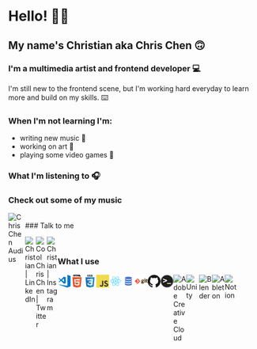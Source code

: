 # Hello! 🤘🏼

## My name's Christian aka Chris Chen 🙃

### I'm a multimedia artist and frontend developer 💻

I'm still new to the frontend scene, but I'm working hard everyday to learn more and build on my skills. ⌨️

### When I'm not learning I'm:

- writing new music 🎹
- working on art 🎨 
- playing some video games 👾

### What I'm listening to 🎧

### Check out some of my music

[<img align="left" alt="Chris Chen Audius" width="34px" src="https://audius.org/img/audius@2x.png">][audius]

<br />
### Talk to me

[<img align="left" alt="Christian | LinkedIn" width="22px" src="https://tinyurl.com/vsz667u" />][linkedin]

[<img align="left" alt="Cool Chris Chen | Twitter" width="22px" src="https://tinyurl.com/y2lk4mmd" />][twitter]

[<img align="left" alt="Christian | Instagram" width="22px" src="https://upload.wikimedia.org/wikipedia/commons/thumb/a/a5/Instagram_icon.png/600px-Instagram_icon.png" />][instagram]

<br />

### What I use

[<img align="left" alt="Visual Studio Code" width="26px" src="https://raw.githubusercontent.com/github/explore/80688e429a7d4ef2fca1e82350fe8e3517d3494d/topics/visual-studio-code/visual-studio-code.png" />][vscode]

[<img align="left" alt="HTML5" width="26px" src="https://raw.githubusercontent.com/github/explore/80688e429a7d4ef2fca1e82350fe8e3517d3494d/topics/html/html.png" />][html]

[<img align="left" alt="CSS3" width="26px" src="https://raw.githubusercontent.com/github/explore/80688e429a7d4ef2fca1e82350fe8e3517d3494d/topics/css/css.png" />][css]

[<img align="left" alt="JavaScript" width="26px" src="https://raw.githubusercontent.com/github/explore/80688e429a7d4ef2fca1e82350fe8e3517d3494d/topics/javascript/javascript.png" />][js]

[<img align="left" alt="React" width="26px" src="https://raw.githubusercontent.com/github/explore/80688e429a7d4ef2fca1e82350fe8e3517d3494d/topics/react/react.png" />][react]

[<img align="left" alt="SQL" width="26px" src="https://raw.githubusercontent.com/github/explore/80688e429a7d4ef2fca1e82350fe8e3517d3494d/topics/sql/sql.png" />][sql]

[<img align="left" alt="Git" width="26px" src="https://raw.githubusercontent.com/github/explore/80688e429a7d4ef2fca1e82350fe8e3517d3494d/topics/git/git.png" />][git]

[<img align="left" alt="GitHub" width="26px" src="https://raw.githubusercontent.com/github/explore/78df643247d429f6cc873026c0622819ad797942/topics/github/github.png" />][github]

[<img align="left" alt="Terminal" width="26px" src="https://raw.githubusercontent.com/github/explore/80688e429a7d4ef2fca1e82350fe8e3517d3494d/topics/terminal/terminal.png" />][terminal]

[<img align="left" width="26" alt="Adobe Creative Cloud" src="https://tinyurl.com/yymhar7k" />][adobe]

[<img align="left" width="26" alt="Unity" src="https://cdn.jsdelivr.net/npm/simple-icons@v3/icons/unity.svg" />][unity]

[<img align="left" width="26" alt="Blender" src="https://tinyurl.com/y25bt44h" />][blender]

[<img align="left" width="26" alt="Ableton" src="https://cdn.jsdelivr.net/npm/simple-icons@v3/icons/abletonlive.svg" />][ableton]

[<img align="left" width="26" alt="Notion" src="https://cdn.jsdelivr.net/npm/simple-icons@v3/icons/notion.svg" />][notion]

[twitter]: https://twitter.com/CoolChrisChen
[instagram]: https://www.instagram.com/__chris_chen/
[linkedin]: https://www.linkedin.com/in/adamschristian/
[vscode]: https://code.visualstudio.com/
[html]: https://developer.mozilla.org/en-US/docs/Web/HTML
[css]: https://developer.mozilla.org/en-US/docs/Web/CSS
[js]: https://developer.mozilla.org/en-US/docs/Web/JavaScript
[react]: https://reactjs.org/
[sql]: https://www.w3schools.com/sql/default.asp
[git]: https://git-scm.com/
[github]: https://github.com/
[terminal]: https://www.w3schools.com/whatis/whatis_cli.asp
[adobe]: https://www.adobe.com/creativecloud.html
[ableton]: https://www.ableton.com/
[notion]: https://www.notion.so/
[blender]: https://www.blender.org/
[unity]: https://unity.com/
[audius]: https://audius.co/chrispix